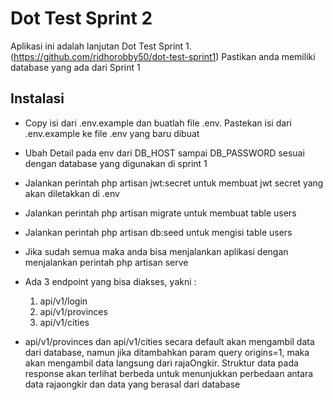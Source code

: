 # Dot Test Sprint 2

Aplikasi ini adalah lanjutan Dot Test Sprint 1. (https://github.com/ridhorobby50/dot-test-sprint1)
Pastikan anda memiliki database yang ada dari Sprint 1
## Instalasi
- Copy isi dari .env.example dan buatlah file .env. Pastekan isi dari .env.example ke file .env yang baru dibuat
- Ubah Detail pada env dari DB_HOST sampai DB_PASSWORD sesuai dengan database yang digunakan di sprint 1
- Jalankan perintah php artisan jwt:secret untuk membuat jwt secret yang akan diletakkan di .env
- Jalankan perintah php artisan migrate untuk membuat table users
- Jalankan perintah php artisan db:seed untuk mengisi table users
- Jika sudah semua maka anda bisa menjalankan aplikasi dengan menjalankan perintah php artisan serve
- Ada 3 endpoint yang bisa diakses, yakni :
    1. api/v1/login
    2. api/v1/provinces
    3. api/v1/cities

- api/v1/provinces dan api/v1/cities secara default akan mengambil data dari database, namun jika ditambahkan param query origins=1, maka akan mengambil data langsung dari rajaOngkir. Struktur data pada response akan terlihat berbeda untuk menunjukkan perbedaan antara data rajaongkir dan data yang berasal dari database